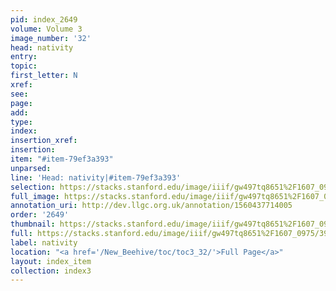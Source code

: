 ```yaml
---
pid: index_2649
volume: Volume 3
image_number: '32'
head: nativity
entry: 
topic: 
first_letter: N
xref: 
see: 
page: 
add: 
type: 
index: 
insertion_xref: 
insertion: 
item: "#item-79ef3a393"
unparsed: 
line: 'Head: nativity|#item-79ef3a393'
selection: https://stacks.stanford.edu/image/iiif/gw497tq8651%2F1607_0975/393,1356,310,114/full/0/default.jpg
full_image: https://stacks.stanford.edu/image/iiif/gw497tq8651%2F1607_0975/full/full/0/default.jpg
annotation_uri: http://dev.llgc.org.uk/annotation/1560437714005
order: '2649'
thumbnail: https://stacks.stanford.edu/image/iiif/gw497tq8651%2F1607_0975/393,1356,310,114/150,/0/default.jpg
full: https://stacks.stanford.edu/image/iiif/gw497tq8651%2F1607_0975/393,1356,310,114/full/0/default.jpg
label: nativity
location: "<a href='/New_Beehive/toc/toc3_32/'>Full Page</a>"
layout: index_item
collection: index3
---
```

